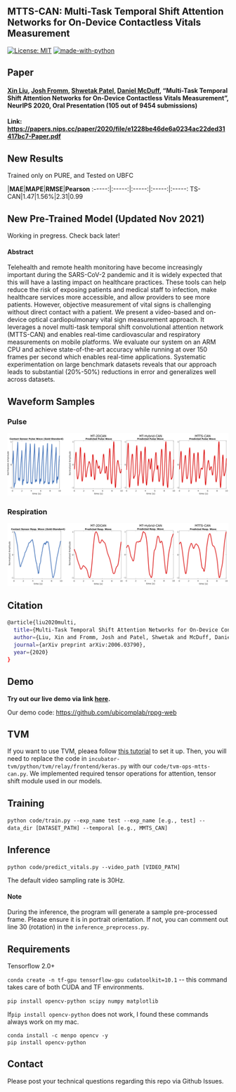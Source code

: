 ## MTTS-CAN: Multi-Task Temporal Shift Attention Networks for On-Device Contactless Vitals Measurement

[![License: MIT](https://img.shields.io/badge/License-MIT-yellow.svg)](https://opensource.org/licenses/MIT)
[![made-with-python](https://img.shields.io/badge/Made%20with-Python-1f425f.svg)](https://www.python.org/)


## Paper

#### [Xin Liu](https://homes.cs.washington.edu/~xliu0/), [Josh Fromm](https://www.linkedin.com/in/josh-fromm-2a4a2258/), [Shwetak Patel](https://ubicomplab.cs.washington.edu/members/), [Daniel McDuff](https://www.microsoft.com/en-us/research/people/damcduff/), “Multi-Task Temporal Shift Attention Networks for On-Device Contactless Vitals Measurement”, NeurIPS 2020, Oral Presentation (105 out of 9454 submissions) 

#### Link: <https://papers.nips.cc/paper/2020/file/e1228be46de6a0234ac22ded31417bc7-Paper.pdf>

## New Results
Trained only on PURE, and Tested on UBFC

 |**MAE**|**MAPE**|**RMSE**|**Pearson**
:-----:|:-----:|:-----:|:-----:|:-----:
TS-CAN|1.47|1.56%|2.31|0.99


## New Pre-Trained Model (Updated Nov 2021)

Working in pregress. Check back later! 

#### Abstract

Telehealth and remote health monitoring have become increasingly important during the SARS-CoV-2 pandemic and it is widely expected that this will have a lasting impact on healthcare practices. These tools can help reduce the risk of exposing patients and medical staff to infection, make healthcare services more accessible, and allow providers to see more patients. However, objective measurement of vital signs is challenging without direct contact with a patient. We present a video-based and on-device optical cardiopulmonary vital sign measurement approach. It leverages a novel multi-task temporal shift convolutional attention network (MTTS-CAN) and enables real-time cardiovascular and respiratory measurements on mobile platforms. We evaluate our system on an ARM CPU and achieve state-of-the-art accuracy while running at over 150 frames per second which enables real-time applications. Systematic experimentation on large benchmark datasets reveals that our approach leads to substantial (20\%-50\%) reductions in error and generalizes well across datasets.



## Waveform Samples

### Pulse

![pulse_waveform](./pulse_waveform.png)


### Respiration 

![resp_waveform](./resp_waveform.png)


## Citation 

``` bash
@article{liu2020multi,
  title={Multi-Task Temporal Shift Attention Networks for On-Device Contactless Vitals Measurement},
  author={Liu, Xin and Fromm, Josh and Patel, Shwetak and McDuff, Daniel},
  journal={arXiv preprint arXiv:2006.03790},
  year={2020}
}
```

## Demo

**Try out our live demo via link [here](https://vitals.cs.washington.edu/).**

Our demo code: https://github.com/ubicomplab/rppg-web


## TVM

If you want to use TVM, pleaea follow [this tutorial](https://tvm.apache.org/docs/) to set it up. Then, you will need to replace the code in `incubator-tvm/python/tvm/relay/frontend/keras.py` with our `code/tvm-ops-mtts-can.py`. We implemented required tensor operations for attention, tensor shift module used in our models. 

## Training 

`python code/train.py --exp_name test --exp_name [e.g., test] --data_dir [DATASET_PATH] --temporal [e.g., MMTS_CAN]`

## Inference 

`python code/predict_vitals.py --video_path [VIDEO_PATH]`

The default video sampling rate is 30Hz. 

#### Note

During the inference, the program will generate a sample pre-processed frame. Please ensure it is in portrait orientation. If not, you can comment out line 30 (rotation) in the `inference_preprocess.py`. 


## Requirements


Tensorflow 2.0+


`conda create -n tf-gpu tensorflow-gpu cudatoolkit=10.1` -- this command takes care of both CUDA and TF environments. 

`pip install opencv-python scipy numpy matplotlib`

If`pip install opencv-python` does not work, I found these commands always work on my mac. 

```
conda install -c menpo opencv -y
pip install opencv-python
```




## Contact

Please post your technical questions regarding this repo via Github Issues. 







